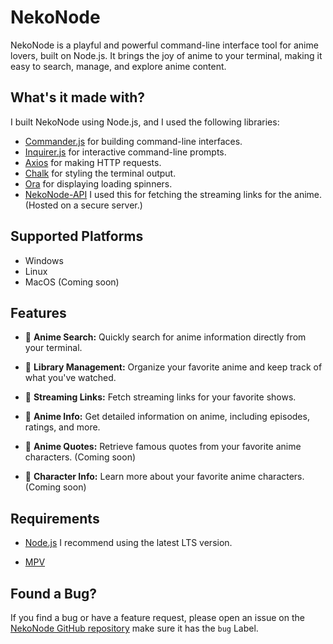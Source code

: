 
# NekoNode

NekoNode is a playful and powerful command-line interface tool for anime lovers, built on Node.js. It brings the joy of anime to your terminal, making it easy to search, manage, and explore anime content.

## What's it made with?

I built NekoNode using Node.js, and I used the following libraries:

- [Commander.js](https://www.npmjs.com/package/commander) for building command-line interfaces.
- [Inquirer.js](https://www.npmjs.com/package/inquirer) for interactive command-line prompts.
- [Axios](https://www.npmjs.com/package/axios) for making HTTP requests.
- [Chalk](https://www.npmjs.com/package/chalk) for styling the terminal output.
- [Ora](https://www.npmjs.com/package/ora) for displaying loading spinners.
- [NekoNode-API](https://github.com/DeveloperJosh/nekonode-api) I used this for fetching the streaming links for the anime. (Hosted on a secure server.)


## Supported Platforms

- Windows
- Linux
- MacOS (Coming soon)

## Features

- 🌟 **Anime Search:** Quickly search for anime information directly from your terminal.

- 📂 **Library Management:** Organize your favorite anime and keep track of what you've watched.

- 🎥 **Streaming Links:** Fetch streaming links for your favorite shows.

- 📜 **Anime Info:** Get detailed information on anime, including episodes, ratings, and more.

- 📝 **Anime Quotes:** Retrieve famous quotes from your favorite anime characters. (Coming soon)

- 💬 **Character Info:** Learn more about your favorite anime characters. (Coming soon)

  

## Requirements

- [Node.js](https://nodejs.org/en/) I recommend using the latest LTS version.

- [MPV](https://mpv.io/)

## Found a Bug?

If you find a bug or have a feature request, please open an issue on the [NekoNode GitHub repository](https://github.com/DeveloperJosh/anime-cli/issues) make sure it has the `bug` Label.